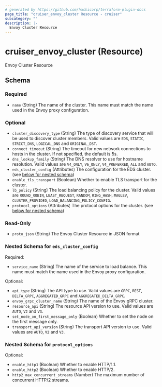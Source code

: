 ```yaml
---
# generated by https://github.com/hashicorp/terraform-plugin-docs
page_title: "cruiser_envoy_cluster Resource - cruiser"
subcategory: ""
description: |-
  Envoy Cluster Resource
---
```


# cruiser_envoy_cluster (Resource)

Envoy Cluster Resource



<!-- schema generated by tfplugindocs -->
## Schema

### Required

- `name` (String) The name of the cluster. This name must match the name used in the Envoy proxy configuration.

### Optional

- `cluster_discovery_type` (String) The type of discovery service that will be used to discover cluster members. Valid values are `EDS`, `STATIC`, `STRICT_DNS`, `LOGICAL_DNS` and `ORIGINAL_DST`.
- `connect_timeout` (String) The timeout for new network connections to hosts in the cluster. If not specified, the default is 5s.
- `dns_lookup_family` (String) The DNS resolver to use for hostname resolution. Valid values are `V4_ONLY`, `V6_ONLY`, `V4_PREFERRED`, `ALL` and `AUTO`.
- `eds_cluster_config` (Attributes) The configuration for the EDS cluster. (see [below for nested schema](#nestedatt--eds_cluster_config))
- `enable_tls_transport` (Boolean) Whether to enable TLS transport for the cluster.
- `lb_policy` (String) The load balancing policy for the cluster. Valid values are `ROUND_ROBIN`, `LEAST_REQUEST`, `RANDOM`, `RING_HASH`, `MAGLEV`, `CLUSTER_PROVIDED`, `LOAD_BALANCING_POLICY_CONFIG`.
- `protocol_options` (Attributes) The protocol options for the cluster. (see [below for nested schema](#nestedatt--protocol_options))

### Read-Only

- `proto_json` (String) The Envoy Cluster Resource in JSON format

<a id="nestedatt--eds_cluster_config"></a>
### Nested Schema for `eds_cluster_config`

Required:

- `service_name` (String) The name of the service to load balance. This name must match the name used in the Envoy proxy configuration.

Optional:

- `api_type` (String) The API type to use. Valid values are `GRPC`, `REST`, `DELTA_GRPC`, `AGGREGATED_GRPC` and `AGGREGATED_DELTA_GRPC`.
- `envoy_grpc_cluster_name` (String) The name of the Envoy gRPC cluster.
- `resource_api` (String) The resource API version to use. Valid values are `AUTO`, `V2` and `V3`.
- `set_node_on_first_message_only` (Boolean) Whether to set the node on the first message only.
- `transport_api_version` (String) The transport API version to use. Valid values are `AUTO`, `V2` and `V3`.


<a id="nestedatt--protocol_options"></a>
### Nested Schema for `protocol_options`

Optional:

- `enable_http1` (Boolean) Whether to enable HTTP/1.1.
- `enable_http2` (Boolean) Whether to enable HTTP/2.
- `http2_max_concurrent_streams` (Number) The maximum number of concurrent HTTP/2 streams.
